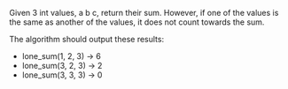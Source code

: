 Given 3 int values, a b c, return their sum. However, if one of the values is the same as another of the values, it does not count towards the sum.

The algorithm should output these results:
- lone_sum(1, 2, 3) → 6
- lone_sum(3, 2, 3) → 2
- lone_sum(3, 3, 3) → 0
